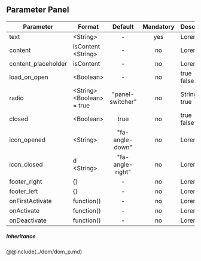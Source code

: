 ## Parameter Panel
|	Parameter			|			Format			|	Default					|	Mandatory	|	Description				| 
|		---				|			---				|	:---:					|	:---:		|		---					|
|	text	|	<dt>&lt;String&gt;	|	-	|	yes	|	Lorem	|
|	content	|	<dt>isContent<dt>&lt;String&gt;	|	-	|	no	|	Lorem	|
|	content_placeholder	|	<dt>isContent	|	-	|	no	|	Lorem	|
|	load_on_open	|	<dt>&lt;Boolean&gt;	|	-	|	no	|	<dt>true<dd><dt>false<dd>	|
|	radio	|	<dt>&lt;String&gt;<dt>&lt;Boolean&gt; = true	|	"panel-switcher"	|	no	|	<dt>String.<dd><dt>true<dd>	|
|	closed	|	<dt>&lt;Boolean&gt;	|	true	|	no	|	<dt>true<dd><dt>false<dd>	|
|	icon_opened	|	<dt>&lt;String&gt;	|	"fa-angle-down"	|	no	|	Lorem	|
|	icon_closed	|	d<dt>&lt;String&gt;	|	"fa-angle-right"	|	no	|	Lorem	|
|	footer_right	|	{}	|	-	|	no	|	Lorem	|
|	footer_left	|	{}	|	-	|	no	|	Lorem	|
|	onFirstActivate	|	<dt>function()	|	-	|	no	|	Lorem	|
|	onActivate	|	<dt>function()	|	-	|	no	|	Lorem	|
|	onDeactivate	|	<dt>function()	|	-	|	no	|	Lorem	|

##### Inheritance
@@include(../dom/dom_p.md)


